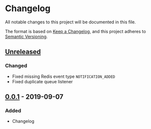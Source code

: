 # Changelog

All notable changes to this project will be documented in this file.

The format is based on [Keep a Changelog](https://keepachangelog.com/en/1.0.0/),
and this project adheres to [Semantic Versioning](https://semver.org/spec/v2.0.0.html).

## [Unreleased]

### Changed

- Fixed missing Redis event type `NOTIFICATION_ADDED`
- Fixed duplicate queue listener

## [0.0.1] - 2019-09-07

### Added

- Changelog

[unreleased]: https://github.com/weschang15/criticalstyles-backend/compare/v0.0.1...HEAD
[0.0.1]: https://github.com/weschang15/criticalstyles-backend/releases/tag/v0.0.1
